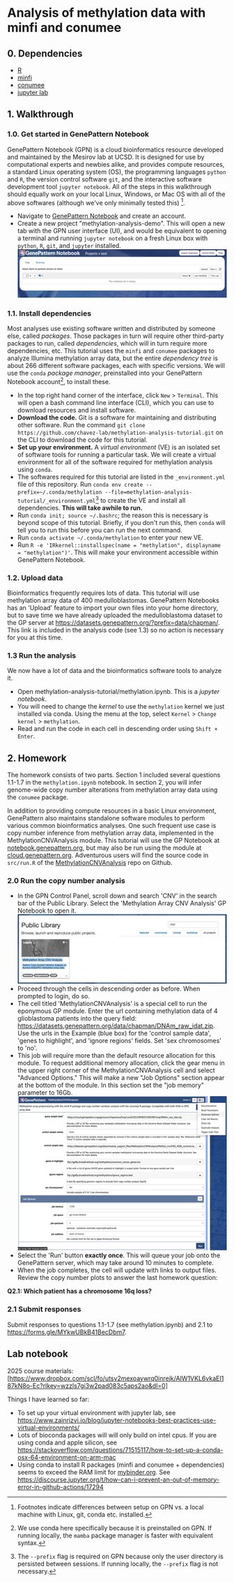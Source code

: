 # Analysis of methylation data with minfi and conumee

<!--[![Binder](http://mybinder.org/badge_logo.svg)](http://mybinder.org/v2/gh/chavez-lab/methylation-analysis-tutorial/HEAD?filepath=methylation.ipynb)-->

## 0. Dependencies
- [R](https://www.r-project.org/)
- [minfi](https://bioconductor.org/packages/devel/bioc/vignettes/minfi/inst/doc/minfi.html)
- [conumee](https://bioconductor.org/packages/devel/bioc/vignettes/conumee/inst/doc/conumee.html)
- [jupyter lab](https://jupyter.org/try-jupyter/lab/?path=notebooks%2FIntro.ipynb)

## 1. Walkthrough
### 1.0. Get started in GenePattern Notebook
GenePattern Notebook (GPN) is a cloud bioinformatics resource developed and maintained by the Mesirov lab at UCSD. It is designed for use by computational experts and newbies alike, and provides compute resources, a standard Linux operating system (OS), the programming languages `python` and `R`, the version control software `git`, and the interactive software development tool `jupyter notebook`. All of the steps in this walkthrough should equally work on your local Linux, Windows, or Mac OS with all of the above softwares (although we've only minimally tested this) [^1].
- Navigate to [GenePattern Notebook](https://notebook.genepattern.org/) and create an account.
- Create a new project "methylation-analysis-demo". This will open a new tab with the GPN user interface (UI), and would be equivalent to opening a terminal and running `jupyter notebook` on a fresh Linux box with `python`, `R`, `git`, and `jupyter` installed.
![screenshot](gpnui_empty.png)

### 1.1. Install dependencies
Most analyses use existing software written and distributed by someone else, called *packages*. Those packages in turn will require other third-party packages to run, called *dependencies*, which will in turn require more dependencies, etc. This tutorial uses the `minfi` and `conumee` packages to analyze Illumina methylation array data, but the entire *dependency tree* is about 266 different software packages, each with specific versions. We will use the `conda` *package manager*, preinstalled into your GenePattern Notebook account[^2], to install these.
- In the top right hand corner of the interface, click `New` > `Terminal`. This will open a bash command line interface (CLI), which you can use to download resources and install software.
- **Download the code.** Git is a software for maintaining and distributing other software. Run the command `git clone https://github.com/chavez-lab/methylation-analysis-tutorial.git` on the CLI to download the code for this tutorial.
- **Set up your environment.** A *virtual environment* (VE) is an isolated set of software tools for running a particular task. We will create a virtual environment for all of the software required for methylation analysis using `conda`.
- The softwares required for this tutorial are listed in the `_environment.yml` file of this repository. Run `conda env create --prefix=~/.conda/methylation --file=methylation-analysis-tutorial/_environment.yml`[^3] to create the VE and install all dependencies. **This will take awhile to run.**
- Run `conda init; source ~/.bashrc`; the reason this is necessary is beyond scope of this tutorial. Briefly, if you don't run this, then `conda` will tell you to run this before you can run the next command.
- Run `conda activate ~/.conda/methylation` to enter your new VE.
- Run `R -e 'IRkernel::installspec(name = "methylation", displayname = "methylation")'`. This will make your environment accessible within GenePattern Notebook.

### 1.2. Upload data
Bioinformatics frequently requires lots of data. This tutorial will use methylation array data of 400 medulloblastomas. GenePattern Notebooks has an 'Upload' feature to import your own files into your home directory, but to save time we have already uploaded the medulloblastoma dataset to the GP server at https://datasets.genepattern.org/?prefix=data/chapman/. This link is included in the analysis code (see 1.3) so no action is necessary for you at this time.

### 1.3 Run the analysis
We now have a lot of data and the bioinformatics software tools to analyze it. 
- Open methylation-analysis-tutorial/methylation.ipynb. This is a *jupyter notebook*.
- You will need to change the *kernel* to use the `methylation` kernel we just installed via conda. Using the menu at the top, select `Kernel` > `Change kernel` > `methylation`.
- Read and run the code in each cell in descending order using `Shift + Enter`.

## 2. Homework
The homework consists of two parts. Section 1 included several questions 1.1-1.7 in the `methylation.ipynb` notebook. In section 2, you will infer genome-wide copy number alterations from methylation array data using the `conumee` package.

In addition to providing compute resources in a basic Linux environment, GenePattern also maintains standalone software modules to perform various common bioinformatics analyses. One such frequent use case is copy number inference from methylation array data, implemented in the MethylationCNVAnalysis module. This tutorial will use the GP Notebook at [notebook.genepattern.org](https://notebook.genepattern.org/), but may also be run using the module at [cloud.genepattern.org](https://cloud.genepattern.org/). Adventurous users will find the source code in `src/run.R` of the [MethylationCNVAnalysis](https://github.com/genepattern/MethylationCNVAnalysis/tree/f921fa141c6a3e05031b3b51f1af72a8c0774211) repo on Github.

### 2.0 Run the copy number analysis
- In the GPN Control Panel, scroll down and search 'CNV' in the search bar of the Public Library. Select the 'Methylation Array CNV Analysis' GP Notebook to open it.
![screenshot](cnv_search.png)
- Proceed through the cells in descending order as before. When prompted to login, do so.
- The cell titled 'MethylationCNVAnalysis' is a special cell to run the eponymous GP module. Enter the url containing methylation data of 4 glioblastoma patients into the query field: https://datasets.genepattern.org/data/chapman/DNAm_raw_idat.zip. Use the urls in the Example (blue box) for the 'control sample data', 'genes to highlight', and 'ignore regions' fields. Set 'sex chromosomes' to 'no'.
- This job will require more than the default resource allocation for this module. To request additional memory allocation, click the gear menu in the upper right corner of the MethylationCNVAnalysis cell and select "Advanced Options." This will make a new "Job Options" section appear at the bottom of the module. In this section set the "job memory" parameter to 16Gb. ![screenshot](advanced_options.png)
- Select the 'Run' button **exactly once**. This will queue your job onto the GenePattern server, which may take around 10 minutes to complete.
- When the job completes, the cell will update with links to output files. Review the copy number plots to answer the last homework question:

**Q2.1: Which patient has a chromosome 16q loss?**

### 2.1 Submit responses
Submit responses to questions 1.1-1.7 (see methylation.ipynb) and 2.1 to https://forms.gle/MYkwUBkB41BecDbm7.

## Lab notebook
2025 course materials: [https://www.dropbox.com/scl/fo/utsv2mexoaywrq0inrejk/AIW1VKL6vkaEI187kN8o-Ec?rlkey=wzzls7gi3w2pad083c5aps2ao&dl=0]

Things I have learned so far:
- To set up your virtual environment with jupyter lab, see 
https://www.zainrizvi.io/blog/jupyter-notebooks-best-practices-use-virtual-environments/
- Lots of bioconda packages will will only build on intel cpus. If you are using conda and 
apple silicon, see 
https://stackoverflow.com/questions/71515117/how-to-set-up-a-conda-osx-64-environment-on-arm-mac
- Using conda to install R packages (minfi and conumee + dependencies) seems to exceed the 
RAM limit for [mybinder.org](mybinder.org). See 
https://discourse.jupyter.org/t/how-can-i-prevent-an-out-of-memory-error-in-github-actions/17294


[^1]: Footnotes indicate differences between setup on GPN vs. a local machine with Linux, git, conda etc. installed.
[^2]: We use conda here specifically because it is preinstalled on GPN. If running locally, the `mamba` package manager is faster with equivalent syntax.
[^3]: The `--prefix` flag is required on GPN because only the user directory is persisted between sessions. If running locally, the `--prefix` flag is not necessary.

